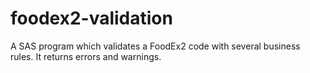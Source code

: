 # foodex2-validation
A SAS program which validates a FoodEx2 code with several business rules. It returns errors and warnings.
